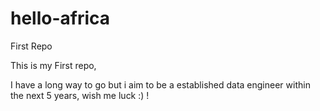 # hello-africa
First Repo


This is my First repo, 

I have a long way to go but i aim to be a established data engineer within the next 5 years, wish me luck :) !
